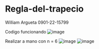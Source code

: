# Regla-del-trapecio
William Argueta 
0901-22-15799

Codigo funcionando
![image](https://github.com/user-attachments/assets/1fb070cb-78eb-477b-b741-6c96e14c1279)

Realizar a mano con n = 6 
![image](https://github.com/user-attachments/assets/cd61d964-f1db-43d4-8d9d-98dc930916cd)
![image](https://github.com/user-attachments/assets/00c2f05a-c720-4d41-abd6-0b88bf32f6ad)
